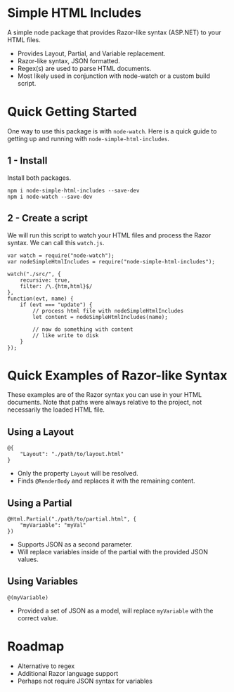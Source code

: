 # Simple HTML Includes

A simple node package that provides Razor-like syntax (ASP.NET) to your HTML files.

- Provides Layout, Partial, and Variable replacement.
- Razor-like syntax, JSON formatted.
- Regex(s) are used to parse HTML documents.
- Most likely used in conjunction with node-watch or a custom build script.

# Quick Getting Started

One way to use this package is with `node-watch`. Here is a quick guide to getting up and running with `node-simple-html-includes`.

## 1 - Install

Install both packages.

```
npm i node-simple-html-includes --save-dev
npm i node-watch --save-dev
```

## 2 - Create a script

We will run this script to watch your HTML files and process the Razor syntax. We can call this `watch.js`.

```
var watch = require("node-watch");
var nodeSimpleHtmlIncludes = require("node-simple-html-includes");

watch("./src/", {
	recursive: true,
	filter: /\.{htm,html}$/
},
function(evt, name) {
	if (evt === "update") {
		// process html file with nodeSimpleHtmlIncludes
		let content = nodeSimpleHtmlIncludes(name);

		// now do something with content
		// like write to disk
	}
});
```

# Quick Examples of Razor-like Syntax

These examples are of the Razor syntax you can use in your HTML documents. Note that paths were always relative to the project, not necessarily the loaded HTML file.

## Using a Layout

```
@{
	"Layout": "./path/to/layout.html"
}
```

- Only the property `Layout` will be resolved.
- Finds `@RenderBody` and replaces it with the remaining content.

## Using a Partial

```
@Html.Partial("./path/to/partial.html", {
	"myVariable": "myVal"
})
```

- Supports JSON as a second parameter.
- Will replace variables inside of the partial with the provided JSON values.

## Using Variables

```
@(myVariable)
```

- Provided a set of JSON as a model, will replace `myVariable` with the correct value.

# Roadmap

- Alternative to regex
- Additional Razor language support
- Perhaps not require JSON syntax for variables
